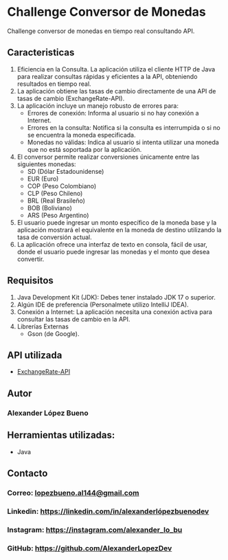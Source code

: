 # Challenge Conversor de Monedas
Challenge conversor de monedas en tiempo real consultando API.

## Caracteristicas
1. Eficiencia en la Consulta. La aplicación utiliza el cliente HTTP de Java para realizar consultas rápidas y eficientes a la API, obteniendo resultados en tiempo real.
2. La aplicación obtiene las tasas de cambio directamente de una API de tasas de cambio (ExchangeRate-API).
3. La aplicación incluye un manejo robusto de errores para:
   * Errores de conexión: Informa al usuario si no hay conexión a Internet.
   * Errores en la consulta: Notifica si la consulta es interrumpida o si no se encuentra la moneda especificada.
   * Monedas no válidas: Indica al usuario si intenta utilizar una moneda que no está soportada por la aplicación.
4. El conversor permite realizar conversiones únicamente entre las siguientes monedas:
   * SD (Dólar Estadounidense)
   * EUR (Euro)
   * COP (Peso Colombiano)
   * CLP (Peso Chileno)
   * BRL (Real Brasileño)
   * BOB (Boliviano)
   * ARS (Peso Argentino)
5. El usuario puede ingresar un monto específico de la moneda base y la aplicación mostrará el equivalente en la moneda de destino utilizando la tasa de conversión actual.
6. La aplicación ofrece una interfaz de texto en consola, fácil de usar, donde el usuario puede ingresar las monedas y el monto que desea convertir.

## Requisitos
1. Java Development Kit (JDK): Debes tener instalado JDK 17 o superior.
2. Algún IDE de preferencia (Personalmete utilizo IntelliJ IDEA).
3. Conexión a Internet: La aplicación necesita una conexión activa para consultar las tasas de cambio en la API.
4. Librerías Externas
   * Gson (de Google).

## API utilizada
* [ExchangeRate-API](https://v6.exchangerate-api.com/)

## Autor
### Alexander López Bueno

## Herramientas utilizadas:

* Java

## Contacto

### Correo: lopezbueno.al144@gmail.com
### Linkedin: https://linkedin.com/in/alexanderlópezbuenodev
### Instagram: https://instagram.com/alexander_lo_bu
### GitHub: https://github.com/AlexanderLopezDev
